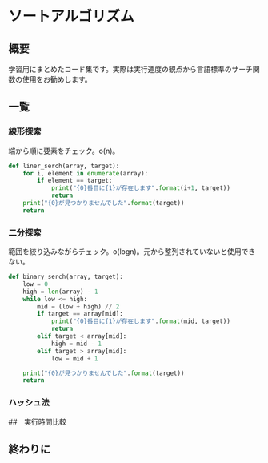 # ソートアルゴリズム

## 概要

学習用にまとめたコード集です。実際は実行速度の観点から言語標準のサーチ関数の使用をお勧めします。

## 一覧

### 線形探索

端から順に要素をチェック。o(n)。

```python
def liner_serch(array, target):
    for i, element in enumerate(array):
        if element == target:
            print("{0}番目に{1}が存在します".format(i+1, target))
            return
    print("{0}が見つかりませんでした".format(target))
    return
```

### 二分探索

範囲を絞り込みながらチェック。o(logn)。元から整列されていないと使用できない。

```python
def binary_serch(array, target):
    low = 0
    high = len(array) - 1
    while low <= high:
        mid = (low + high) // 2
        if target == array[mid]:
            print("{0}番目に{1}が存在します".format(mid, target))
            return
        elif target < array[mid]:
            high = mid - 1
        elif target > array[mid]:
            low = mid + 1

    print("{0}が見つかりませんでした".format(target))
    return
```

### ハッシュ法

##　実行時間比較

## 終わりに

